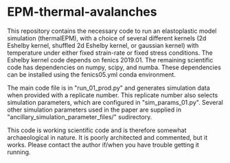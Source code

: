# EPM-thermal-avalanches
This repository contains the necessary code to run an elastoplastic model simulation (thermalEPM), with a choice of several different kernels (2d Eshelby kernel, shuffled 2d Eshelby kernel, or gaussian kernel) with temperature under either fixed strain-rate or fixed stress conditions. The Eshelby kernel code depends on fenics 2019.01. The remaining scientific code has dependencies on numpy, scipy, and numba. These dependencies can be installed using the fenics05.yml conda environment. 

The main code file is in "run_01_prod.py" and generates simulation data when provided with a replicate number. This replicate number also selects simulation parameters, which are configured in "sim_params_01.py". Several other simulation parameters used in the paper are supplied in "ancillary_simulation_parameter_files/" sudirectory. 

This code is working scientific code and is therefore somewhat archaeological in nature. It is poorly architected and commented, but it works. Please contact the author if/when you have trouble getting it running. 